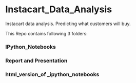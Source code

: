# Instacart_Data_Analysis
Instacart data analysis. Predicting what customers will buy.

This Repo contains following 3 folders:

### IPython_Notebooks	
### Report and Presentation	
### html_version_of _ipython_notebooks

